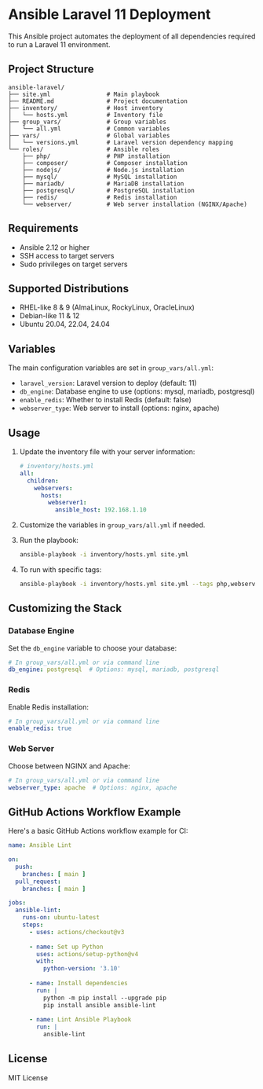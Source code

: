 # Ansible Laravel 11 Deployment

This Ansible project automates the deployment of all dependencies required to run a Laravel 11 environment.

## Project Structure

```
ansible-laravel/
├── site.yml                # Main playbook
├── README.md               # Project documentation
├── inventory/              # Host inventory
│   └── hosts.yml           # Inventory file
├── group_vars/             # Group variables
│   └── all.yml             # Common variables
├── vars/                   # Global variables
│   └── versions.yml        # Laravel version dependency mapping
└── roles/                  # Ansible roles
    ├── php/                # PHP installation
    ├── composer/           # Composer installation
    ├── nodejs/             # Node.js installation
    ├── mysql/              # MySQL installation
    ├── mariadb/            # MariaDB installation
    ├── postgresql/         # PostgreSQL installation
    ├── redis/              # Redis installation
    └── webserver/          # Web server installation (NGINX/Apache)
```

## Requirements

- Ansible 2.12 or higher
- SSH access to target servers
- Sudo privileges on target servers

## Supported Distributions

- RHEL-like 8 & 9 (AlmaLinux, RockyLinux, OracleLinux)
- Debian-like 11 & 12
- Ubuntu 20.04, 22.04, 24.04

## Variables

The main configuration variables are set in `group_vars/all.yml`:

- `laravel_version`: Laravel version to deploy (default: 11)
- `db_engine`: Database engine to use (options: mysql, mariadb, postgresql)
- `enable_redis`: Whether to install Redis (default: false)
- `webserver_type`: Web server to install (options: nginx, apache)

## Usage

1. Update the inventory file with your server information:
   
   ```yaml
   # inventory/hosts.yml
   all:
     children:
       webservers:
         hosts:
           webserver1:
             ansible_host: 192.168.1.10
   ```

2. Customize the variables in `group_vars/all.yml` if needed.

3. Run the playbook:
   
   ```bash
   ansible-playbook -i inventory/hosts.yml site.yml
   ```

4. To run with specific tags:
   
   ```bash
   ansible-playbook -i inventory/hosts.yml site.yml --tags php,webserver
   ```

## Customizing the Stack

### Database Engine

Set the `db_engine` variable to choose your database:

```yaml
# In group_vars/all.yml or via command line
db_engine: postgresql  # Options: mysql, mariadb, postgresql
```

### Redis

Enable Redis installation:

```yaml
# In group_vars/all.yml or via command line
enable_redis: true
```

### Web Server

Choose between NGINX and Apache:

```yaml
# In group_vars/all.yml or via command line
webserver_type: apache  # Options: nginx, apache
```

## GitHub Actions Workflow Example

Here's a basic GitHub Actions workflow example for CI:

```yaml
name: Ansible Lint

on:
  push:
    branches: [ main ]
  pull_request:
    branches: [ main ]

jobs:
  ansible-lint:
    runs-on: ubuntu-latest
    steps:
      - uses: actions/checkout@v3
      
      - name: Set up Python
        uses: actions/setup-python@v4
        with:
          python-version: '3.10'
          
      - name: Install dependencies
        run: |
          python -m pip install --upgrade pip
          pip install ansible ansible-lint
          
      - name: Lint Ansible Playbook
        run: |
          ansible-lint
```

## License

MIT License

